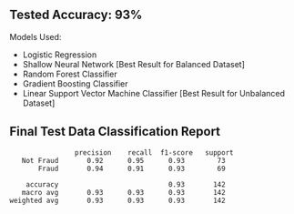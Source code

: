 ## Tested Accuracy: 93%

Models Used:
  - Logistic Regression
  - Shallow Neural Network [Best Result for Balanced Dataset]
  - Random Forest Classifier
  - Gradient Boosting Classifier
  - Linear Support Vector Machine Classifier [Best Result for Unbalanced Dataset]

## Final Test Data Classification Report

                    precision    recall  f1-score   support
       Not Fraud       0.92      0.95      0.93        73
           Fraud       0.94      0.91      0.93        69
        
        accuracy                           0.93       142
       macro avg       0.93      0.93      0.93       142
    weighted avg       0.93      0.93      0.93       142
